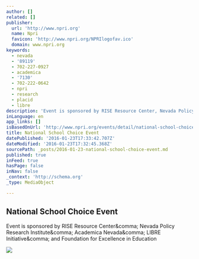 ```yaml
---
author: []
related: []
publisher:
  url: 'http://www.npri.org'
  name: Npri
  favicon: 'http://www.npri.org/NPRIlogofav.ico'
  domain: www.npri.org
keywords:
  - nevada
  - '89119'
  - 702-227-0927
  - academica
  - '7130'
  - 702-222-0642
  - npri
  - research
  - placid
  - libre
description: 'Event is sponsored by RISE Resource Center, Nevada Policy Research Institute, Academica Nevada, LIBRE Initiative, and Foundation for Excellence in Education'
inLanguage: en
app_links: []
isBasedOnUrl: 'http://www.npri.org/events/detail/national-school-choice-event'
title: National School Choice Event
datePublished: '2016-01-23T17:33:42.707Z'
dateModified: '2016-01-23T17:32:45.368Z'
sourcePath: _posts/2016-01-23-national-school-choice-event.md
published: true
inFeed: true
hasPage: false
inNav: false
_context: 'http://schema.org'
_type: MediaObject

---
```

<article style=""><h1>National School Choice Event</h1><p>Event is sponsored by RISE Resource Center&amp;comma; Nevada Policy Research Institute&amp;comma; Academica Nevada&amp;comma; LIBRE Initiative&amp;comma; and Foundation for Excellence in Education</p><img src="http://www.npri.org/common/images/logo.png" /></article>